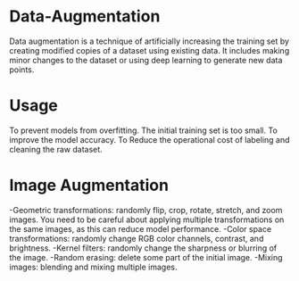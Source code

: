 # Data-Augmentation
Data augmentation is a technique of artificially increasing the training set by creating modified copies of a dataset using existing data. It includes making minor changes to the dataset or using deep learning to generate new data points.  

# Usage 
To prevent models from overfitting.
The initial training set is too small.
To improve the model accuracy.
To Reduce the operational cost of labeling and cleaning the raw dataset. 

# Image Augmentation
-Geometric transformations: randomly flip, crop, rotate, stretch, and zoom images. You need to be careful about applying multiple transformations on the same images, as this can reduce model performance. 
-Color space transformations: randomly change RGB color channels, contrast, and brightness.
-Kernel filters: randomly change the sharpness or blurring of the image. 
-Random erasing: delete some part of the initial image.
-Mixing images: blending and mixing multiple images. 


